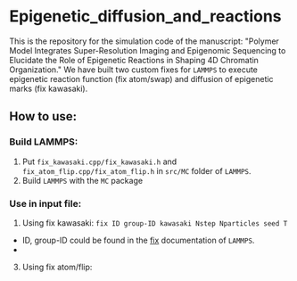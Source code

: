 # Epigenetic_diffusion_and_reactions

This is the repository for the simulation code of the manuscript: "Polymer Model Integrates Super-Resolution Imaging and Epigenomic Sequencing to Elucidate the Role of Epigenetic Reactions in Shaping 4D Chromatin Organization." We have built two custom fixes for `LAMMPS` to execute epigenetic reaction function (fix atom/swap) and diffusion of epigenetic marks (fix kawasaki). 

## How to use:

### Build LAMMPS:

1. Put `fix_kawasaki.cpp/fix_kawasaki.h` and `fix_atom_flip.cpp/fix_atom_flip.h` in `src/MC` folder of `LAMMPS`.
2. Build `LAMMPS` with the `MC` package

### Use in input file:

1. Using fix kawasaki:
`fix ID group-ID kawasaki Nstep Nparticles seed T`

* ID, group-ID could be found in the [fix](https://docs.lammps.org/fix.html) documentation of `LAMMPS`.
* 

3. Using fix atom/flip:
